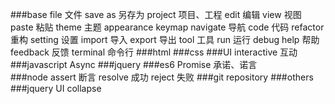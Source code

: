 ###base
file 文件
save as 另存为
project 项目、工程
edit 编辑
view 视图
paste 粘贴
theme 主题
appearance
keymap
navigate 导航
code 代码
refactor 重构
setting 设置
import 导入
export 导出
tool 工具
run 运行
debug 
help 帮助
feedback 反馈
terminal 命令行
###html
###css
###UI
interactive 互动    
###javascript
Async
###jquery
###es6
Promise 承诺、诺言    
###node
assert 断言
resolve 成功
reject 失败
###git
repository
###others
###jquery UI
collapse




